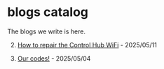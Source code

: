 # blogs catalog

The blogs we write is here.

2. [How to repair the Control Hub WiFi](./20250511-howToRepairTheControlHubWiFi.html) - 2025/05/11

1. [Our codes!](./20250504-ourCodes!.html) - 2025/05/04
